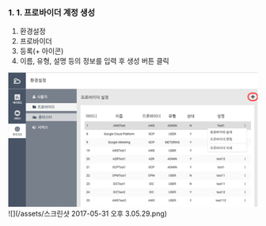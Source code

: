 ### 1. 1. 프로바이더 계정 생성

1. 환경설정
2. 프로바이더
3. 등록\(+ 아이콘\)
4. 이름, 유형, 설명 등의 정보를 입력 후 생성 버튼 클릭

![](/assets/provider_1.png)![](/assets/스크린샷 2017-05-31 오후 3.05.29.png)

